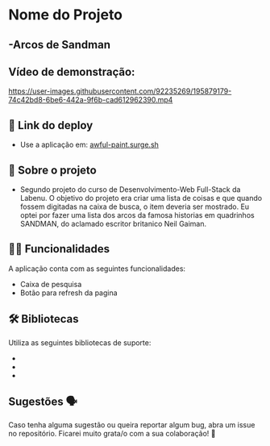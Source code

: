 
# Nome do Projeto

## -Arcos de Sandman

## Vídeo de demonstração:


https://user-images.githubusercontent.com/92235269/195879179-74c42bd8-6be6-442a-9f6b-cad612962390.mp4


## 📲 Link do deploy

 - Use a aplicação em: [awful-paint.surge.sh]() 

## 📑 Sobre o projeto

 - Segundo projeto do curso de Desenvolvimento-Web Full-Stack da Labenu. O objetivo do projeto era criar uma lista de coisas e que quando fossem digitadas na caixa de busca, o item deveria ser mostrado. Eu optei por fazer uma lista dos arcos da famosa historias em quadrinhos SANDMAN, do aclamado escritor britanico Neil Gaiman.


## ✍🏻 Funcionalidades

A aplicação conta com as seguintes funcionalidades:

- Caixa de pesquisa
- Botão para refresh da pagina


## 🛠 Bibliotecas

Utiliza as seguintes bibliotecas de suporte:

- 
- 
- 

## Sugestões 🗣

Caso tenha alguma sugestão ou queira reportar algum bug, abra um issue no repositório. Ficarei muito grata/o com a sua colaboração! 🤝


